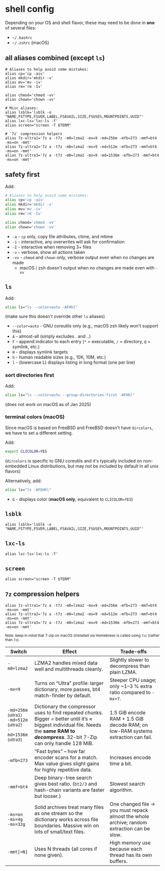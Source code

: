 # shell config

Depending on your OS and shell flavor, these may need to be done in **one** of several files:
- `~/.bashrc`
- `~/.zshrc` (macOS)

## all aliases combined (except `ls`)

```
# Aliases to help avoid some mistakes:
alias cp='cp -aiv'
alias mkdir='mkdir -v'
alias mv='mv -iv'
alias rm='rm -Iv'

alias chmod='chmod -vv'
alias chown='chown -vv'

# Misc aliases:
alias lsblk='lsblk -o "NAME,FSTYPE,FSVER,LABEL,FSAVAIL,SIZE,FSUSE%,MOUNTPOINTS,UUID"'
alias lxc-ls='lxc-ls -f'
alias screen="screen -T $TERM"

# `7z` compression helpers
alias 7z-ultra1='7z a -t7z -m0=lzma2 -mx=9 -md=256m -mfb=273 -mmf=bt4 -ms=on -mmt'
alias 7z-ultra2='7z a -t7z -m0=lzma2 -mx=9 -md=512m -mfb=273 -mmf=bt4 -ms=on -mmt'
alias 7z-ultra3='7z a -t7z -m0=lzma2 -mx=9 -md=1536m -mfb=273 -mmf=bt4 -ms=on -mmt'
```

## safety first

Add:
```bash
# Aliases to help avoid some mistakes:
alias cp='cp -aiv'
alias mkdir='mkdir -v'
alias mv='mv -iv'
alias rm='rm -Iv'

alias chmod='chmod -vv'
alias chown='chown -vv'
```
- `-a` - `cp` only, copy file attributes, ctime, and mtime
- `-i` - interactive, any overwrites will ask for confirmation
- `-I` - interactive when removing 3+ files
- `-v` - verbose, show all actions taken
- `-vv` - `chmod` and `chown` only, verbose output even when no changes are made
  - macOS / zsh doesn't output when no changes are made even with `-vv`

## `ls`

Add:
```bash
alias ls="ls --color=auto -AFHhl"
```
(make sure this doesn't override other `ls` aliases)
- `--color=auto` - GNU coreutils only (e.g., macOS zsh likely won't support this)
- `A` - almost-all (simply excludes . and ..)
- `F` - append indicator to each entry (`*` = executable, `/` = directory, `@` = symlink, etc.)
- `H` - displays symlink targets
- `h` - human readable sizes (e.g., 10K, 10M, etc.)
- `l` - (lowercase L) displays listing in long format (one per line)

### sort directories first

Add:
```bash
alias ls="ls --color=auto --group-directories-first -AFHhl"
```
(does not work on macOS as of Jan 2025)

### terminal colors (macOS)

Since macOS is based on FreeBSD and FreeBSD doesn't have `dircolors`, we have to set a different setting.

Add:
```bash
export CLICOLOR=YES
```
(`dircolors` is specific to GNU coreutils and it's typically included on non-embedded Linux distributions, but may not be included by default in all unix flavors)

Alternatively, add:
```bash
alias ls="ls -AFGHhl"
```
- `G` - displays color (**macOS only**, equivalent to `CLICOLOR=YES`)

## `lsblk`

```
alias lsblk='lsblk -o "NAME,FSTYPE,FSVER,LABEL,FSAVAIL,SIZE,FSUSE%,MOUNTPOINTS,UUID"'
```

## `lxc-ls`

```
alias lxc-ls='lxc-ls -f'
```

## `screen`

```
alias screen="screen -T $TERM"
```

## `7z` compression helpers

```
alias 7z-ultra1='7z a -t7z -m0=lzma2 -mx=9 -md=256m -mfb=273 -mmf=bt4 -ms=on -mmt'
alias 7z-ultra2='7z a -t7z -m0=lzma2 -mx=9 -md=512m -mfb=273 -mmf=bt4 -ms=on -mmt'
alias 7z-ultra3='7z a -t7z -m0=lzma2 -mx=9 -md=1536m -mfb=273 -mmf=bt4 -ms=on -mmt'
```

<sup>Note: keep in mind that 7-zip on macOS (installed via Homebrew) is called using `7zz` (rather than `7z`).</sup>

| Switch | Effect | Trade-offs |
| - | - | - |
| `-m0=lzma2` | LZMA2 handles mixed data well and multithreads cleanly. | Slightly slower to decompress than plain LZMA. |
| `-mx=9` | Turns on “Ultra” profile: larger dictionary, more passes, bt4 match-finder by default. | Steeper CPU usage; only \~1–3 % extra ratio compared to `-mx=7`. |
| `-md=256m` <sup>(ultra1)</sup><br>`-md=512m` <sup>(ultra2)</sup><br>`-md=1536m` <sup>(ultra3)</sup> | Dictionary the compressor uses to find repeated chunks. Bigger = better until it’s ≈ biggest individual file. Needs the **same RAM to *decompress***. 32-bit 7-Zip can only handle 128 MiB. | 1.5 GiB encode RAM + 1.5 GiB decode RAM; on low-RAM systems extraction can fail. |
| `-mfb=273` | “Fast bytes” – how far encoder scans for a match. Max value gives slight gains for highly repetitive data. | Increases encode time a bit. |
| `-mmf=bt4` | Deep binary-tree search gives best ratio. (`bt2/3` and hash-chain variants are faster but looser.) | Slowest search algorithm. |
| `-ms=on`<br>`-ms=4g`<br>`-ms=32g` | Solid archives treat many files as one stream so the dictionary works across file boundaries. Massive win on lots of small/text files. | One changed file → you must repack almost the whole archive; random extraction can be slow. |
| `-mmt[=N]` | Uses N threads (all cores if none given). | High memory use because each thread has its own buffers. |
